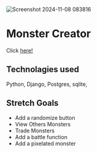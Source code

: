 ![Screenshot 2024-11-08 083816](https://github.com/user-attachments/assets/80d67849-c9c4-42c4-800b-fdb21b8c69a4)

# Monster Creator

Click [here!](https://monster-creator-app-e7676da36775.herokuapp.com/)

## Technolagies used
Python, Django, Postgres, sqlite,

## Stretch Goals

* Add a randomize button
* View Others Monsters
* Trade Monsters
* Add a battle function
* Add a pixelated monster
